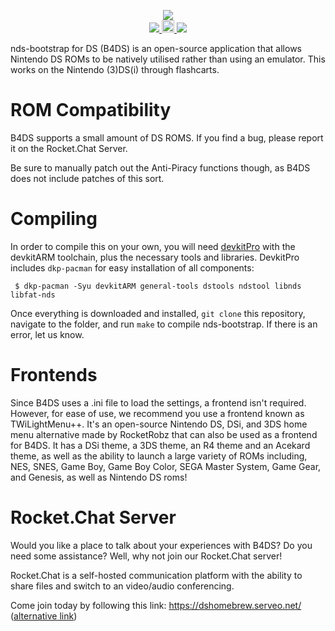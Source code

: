 <p align="center">
 <img src="https://i.imgur.com/BFIu7xX.png"><br>
  <a href="https://gbatemp.net/threads/nds-bootstrap-loader-run-commercial-nds-backups-from-an-sd-card.454323/">
   <img src="https://img.shields.io/badge/GBATemp-Thread-blue.svg">
  </a>
  <a href="https://dev.azure.com/DS-Homebrew/Builds/_build?definitionId=12">
   <img src="https://dev.azure.com/DS-Homebrew/Builds/_apis/build/status/ahezard.nds-bootstrap?branchName=master" height="20">
  </a>
  <a href="https://discord.gg/yqSut8c">
   <img src="https://img.shields.io/badge/Discord%20Server-%23nds--bootstrap-green.svg">
  </a>
</p>

nds-bootstrap for DS (B4DS) is an open-source application that allows Nintendo DS ROMs to be natively utilised rather than using an emulator. This works on the Nintendo (3)DS(i) through flashcarts.

# ROM Compatibility

B4DS supports a small amount of DS ROMS. If you find a bug, please report it on the Rocket.Chat Server.

Be sure to manually patch out the Anti-Piracy functions though, as B4DS does not include patches of this sort.

# Compiling

In order to compile this on your own, you will need [devkitPro](https://devkitpro.org/) with the devkitARM toolchain, plus the necessary tools and libraries. DevkitPro includes `dkp-pacman` for easy installation of all components:

```
 $ dkp-pacman -Syu devkitARM general-tools dstools ndstool libnds libfat-nds
```

Once everything is downloaded and installed, `git clone` this repository, navigate to the folder, and run `make` to compile nds-bootstrap. If there is an error, let us know.

# Frontends

Since B4DS uses a .ini file to load the settings, a frontend isn't required. However, for ease of use, we recommend you use a frontend known as TWiLightMenu++. It's an open-source Nintendo DS, DSi, and 3DS home menu alternative made by RocketRobz that can also be used as a frontend for B4DS. It has a DSi theme, a 3DS theme, an R4 theme and an Acekard theme, as well as the ability to launch a large variety of ROMs including, NES, SNES, Game Boy, Game Boy Color, SEGA Master System, Game Gear, and Genesis, as well as Nintendo DS roms!

# Rocket.Chat Server

Would you like a place to talk about your experiences with B4DS? Do you need some assistance? Well, why not join our Rocket.Chat server!

Rocket.Chat is a self-hosted communication platform with the ability to share files and switch to an video/audio conferencing.

Come join today by following this link: https://dshomebrew.serveo.net/ ([alternative link](https://b2b38a00.ngrok.io))
